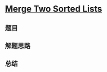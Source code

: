# [Merge Two Sorted Lists](https://leetcode.com/problems/merge-two-sorted-lists/)
## 题目


## 解题思路


## 总结


